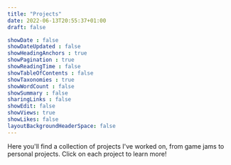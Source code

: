 ```yaml
---
title: "Projects"
date: 2022-06-13T20:55:37+01:00
draft: false

showDate : false
showDateUpdated : false
showHeadingAnchors : true
showPagination : true
showReadingTime : false
showTableOfContents : false
showTaxonomies : true 
showWordCount : false
showSummary : false
sharingLinks : false
showEdit: false
showViews: true
showLikes: false
layoutBackgroundHeaderSpace: false
---
```


Here you'll find a collection of projects I've worked on, from game jams to personal projects. Click on each project to learn more!
